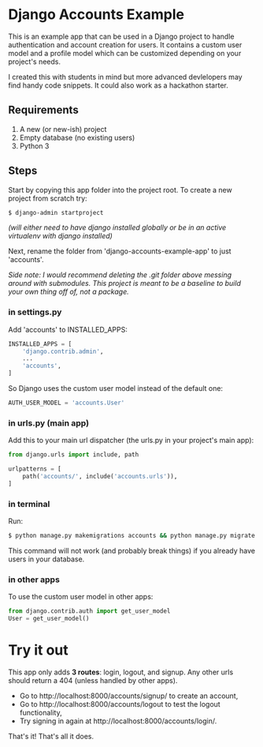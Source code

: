 # Django Accounts Example
This is an example app that can be used in a Django project to handle authentication and account creation for users. It contains a custom user model and a profile model which can be customized depending on your project's needs.

I created this with students in mind but more advanced devlelopers may find handy code snippets. It could also work as a hackathon starter.

## Requirements
1. A new (or new-ish) project
2. Empty database (no existing users)
3. Python 3

## Steps
Start by copying this app folder into the project root. To create a new project from scratch try:
```sh
$ django-admin startproject
```
_(will either need to have django installed globally or be in an active virtualenv with django installed)_

Next, rename the folder from 'django-accounts-example-app' to just 'accounts'.

_Side note: I would recommend deleting the .git folder above messing around with submodules. This project is meant to be a baseline to build your own thing off of, not a package._

### in settings.py
Add 'accounts' to INSTALLED_APPS:

```py
INSTALLED_APPS = [
    'django.contrib.admin',
    ...
    'accounts',
]
```
So Django uses the custom user model instead of the default one:
```py
AUTH_USER_MODEL = 'accounts.User'
```
### in urls.py (main app)
Add this to your main url dispatcher (the urls.py in your project's main app):
```py
from django.urls import include, path

urlpatterns = [
    path('accounts/', include('accounts.urls')),
]
```
### in terminal
Run:
```sh
$ python manage.py makemigrations accounts && python manage.py migrate
```
This command will not work (and probably break things) if you already have users in your database.

### in other apps
To use the custom user model in other apps:
```py
from django.contrib.auth import get_user_model
User = get_user_model()
```
# Try it out
This app only adds __3 routes__: login, logout, and signup. Any other urls should return a 404 (unless handled by other apps). 

- Go to http://localhost:8000/accounts/signup/ to create an account, 
- Go to http://localhost:8000/accounts/logout to test the logout functionality, 
- Try signing in again at http://localhost:8000/accounts/login/.

That's it! That's all it does.
